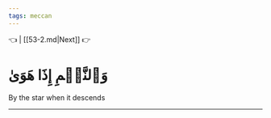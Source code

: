 ```yaml
---
tags: meccan
---
```


👈  | [[53-2.md|Next]] 👉

# وَٱلنَّجۡمِ إِذَا هَوَىٰ

By the star when it descends

---

